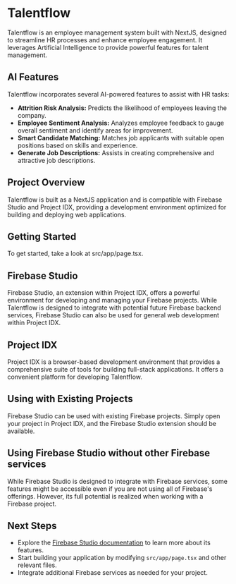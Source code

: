 # Talentflow

Talentflow is an employee management system built with NextJS, designed to streamline HR processes and enhance employee engagement. It leverages Artificial Intelligence to provide powerful features for talent management.

## AI Features

Talentflow incorporates several AI-powered features to assist with HR tasks:

- **Attrition Risk Analysis:** Predicts the likelihood of employees leaving the company.
- **Employee Sentiment Analysis:** Analyzes employee feedback to gauge overall sentiment and identify areas for improvement.
- **Smart Candidate Matching:** Matches job applicants with suitable open positions based on skills and experience.
- **Generate Job Descriptions:** Assists in creating comprehensive and attractive job descriptions.

## Project Overview

Talentflow is built as a NextJS application and is compatible with Firebase Studio and Project IDX, providing a development environment optimized for building and deploying web applications.

## Getting Started

To get started, take a look at src/app/page.tsx.

## Firebase Studio

Firebase Studio, an extension within Project IDX, offers a powerful environment for developing and managing your Firebase projects. While Talentflow is designed to integrate with potential future Firebase backend services, Firebase Studio can also be used for general web development within Project IDX.

## Project IDX

Project IDX is a browser-based development environment that provides a comprehensive suite of tools for building full-stack applications. It offers a convenient platform for developing Talentflow.

## Using with Existing Projects

Firebase Studio can be used with existing Firebase projects. Simply open your project in Project IDX, and the Firebase Studio extension should be available.

## Using Firebase Studio without other Firebase services

While Firebase Studio is designed to integrate with Firebase services, some features might be accessible even if you are not using all of Firebase's offerings. However, its full potential is realized when working with a Firebase project.

## Next Steps

*   Explore the [Firebase Studio documentation](https://firebase.google.com/docs/studio) to learn more about its features.
*   Start building your application by modifying `src/app/page.tsx` and other relevant files.
*   Integrate additional Firebase services as needed for your project.